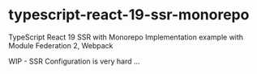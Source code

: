 # typescript-react-19-ssr-monorepo

TypeScript React 19 SSR with Monorepo Implementation example with Module Federation 2, Webpack

WIP - SSR Configuration is very hard ...
